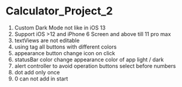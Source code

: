 #  Calculator_Project_2
1. Custom Dark Mode not like in iOS 13
2. Support iOS  >12 and iPhone 6 Screen and above till 11 pro max
3. textViews are not editable
4. using tag all buttons with different colors
5. appearance button change icon on click
6. statusBar color change appearance color of app light / dark
7. alert controller to avoid operation buttons select before numbers
8. dot add only once
9. 0 can not add in start



